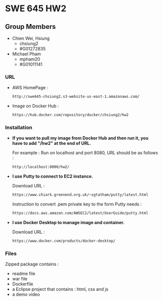 # SWE 645 HW2
## Group Members
* Chien Wei, Hsiung 
    * chsiung2
    * #G01272835
* Michael Pham
    * mpham20
    * #G01011141



### URL

* AWS HomePage :

    ```sh
    http://swe645-chsiung2.s3-website-us-east-1.amazonaws.com/
    ```

* Image on Docker Hub :

    ```sh
    https://hub.docker.com/repository/docker/chsiung2/hw2
    ```

### Installation

* **If you want to pull my image from Docker Hub and then run it, you have to add "/hw2" at the end of URL.**  

   For example : Run on localhost and port 8080, URL should be as follows :
    ```sh
    http://localhost:8080/hw2/
    ```
* **I use Putty to connect to EC2 instance.**  

    Download URL :
    ```sh
    https://www.chiark.greenend.org.uk/~sgtatham/putty/latest.html
    ```
    Instruction to convert .pem private key to the form Putty needs :
    ```sh
    https://docs.aws.amazon.com/AWSEC2/latest/UserGuide/putty.html
    ```
* **I use Docker Desktop to manage image and container.**  
  
    Download URL :
    ```sh
    https://www.docker.com/products/docker-desktop/
    ```

### Files
Zipped package contains :

*  readme file
*  war file
*  Dockerfile
*  a Eclipse project that contains : html, css and js
*  a demo video

